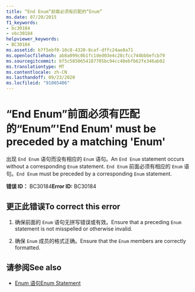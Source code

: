 ```yaml
---
title: “End Enum”前面必须有匹配的“Enum”
ms.date: 07/20/2015
f1_keywords:
- bc30184
- vbc30184
helpviewer_keywords:
- BC30184
ms.assetid: b7f5ebf0-10c8-4320-8caf-dffc24ae8a71
ms.openlocfilehash: ab8a099c0b1fc1ded03e4c28cfcc744bbbefcb79
ms.sourcegitcommit: bf5c5850654187705bc94cc40ebfb62fe346ab02
ms.translationtype: MT
ms.contentlocale: zh-CN
ms.lasthandoff: 09/23/2020
ms.locfileid: "91065406"
---
```

# <a name="end-enum-must-be-preceded-by-a-matching-enum"></a><span data-ttu-id="8da01-102">“End Enum”前面必须有匹配的“Enum”</span><span class="sxs-lookup"><span data-stu-id="8da01-102">'End Enum' must be preceded by a matching 'Enum'</span></span>

<span data-ttu-id="8da01-103">出现 `End Enum` 语句而没有相应的 `Enum` 语句。</span><span class="sxs-lookup"><span data-stu-id="8da01-103">An `End Enum` statement occurs without a corresponding `Enum` statement.</span></span> <span data-ttu-id="8da01-104">`End Enum` 前面必须有相应的 `Enum` 语句。</span><span class="sxs-lookup"><span data-stu-id="8da01-104">`End Enum` must be preceded by a corresponding `Enum` statement.</span></span>  
  
 <span data-ttu-id="8da01-105">**错误 ID：** BC30184</span><span class="sxs-lookup"><span data-stu-id="8da01-105">**Error ID:** BC30184</span></span>  
  
## <a name="to-correct-this-error"></a><span data-ttu-id="8da01-106">更正此错误</span><span class="sxs-lookup"><span data-stu-id="8da01-106">To correct this error</span></span>  
  
1. <span data-ttu-id="8da01-107">确保前面的 `Enum` 语句无拼写错误或有效。</span><span class="sxs-lookup"><span data-stu-id="8da01-107">Ensure that a preceding `Enum` statement is not misspelled or otherwise invalid.</span></span>  
  
2. <span data-ttu-id="8da01-108">确保 `Enum` 成员的格式正确。</span><span class="sxs-lookup"><span data-stu-id="8da01-108">Ensure that the `Enum` members are correctly formatted.</span></span>  
  
## <a name="see-also"></a><span data-ttu-id="8da01-109">请参阅</span><span class="sxs-lookup"><span data-stu-id="8da01-109">See also</span></span>

- [<span data-ttu-id="8da01-110">Enum 语句</span><span class="sxs-lookup"><span data-stu-id="8da01-110">Enum Statement</span></span>](../language-reference/statements/enum-statement.md)
